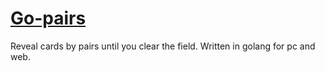 # [Go-pairs](https://usachev-dev.github.io/go-pairs/)
Reveal cards by pairs until you clear the field.
Written in golang for pc and web.
